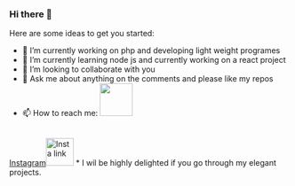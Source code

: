 ### Hi there 👋



Here are some ideas to get you started:

- 🔭 I’m currently working on php and developing light weight programes
- 🌱 I’m currently learning node js and currently working on a react project
- 👯 I’m looking to collaborate with you 
- 💬 Ask me about anything on the comments and please like my repos
- 📫 How to reach me: <img src="https://camo.githubusercontent.com/63371d36886ee658f5a97401f393e1ab1684b2fd3de674b8f5efc7d410b2a3d0/68747470733a2f2f6d656469612e67697068792e636f6d2f6d656469612f57556c706c634d704f43456d5447427442572f67697068792e676966" height="59" height="59">
</br>
<a href="https://instagram.com/clout_kitten">Instagram<img alt="Insta link" src="https://upload.wikimedia.org/wikipedia/commons/thumb/5/58/Instagram-Icon.png/600px-Instagram-Icon.png?20190314235631" height="50" width="50"></a>
* I wil be highly delighted if you go through my elegant projects.
